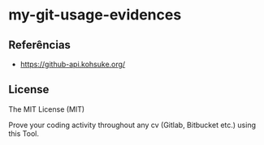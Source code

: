 # my-git-usage-evidences

## Referências
- https://github-api.kohsuke.org/


## License
The MIT License (MIT)

Prove your coding activity throughout any cv (Gitlab, Bitbucket etc.)  using this Tool. 

